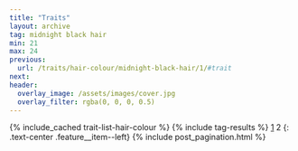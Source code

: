 ```yaml
---
title: "Traits"
layout: archive
tag: midnight black hair
min: 21
max: 24
previous:
  url: /traits/hair-colour/midnight-black-hair/1/#trait
next:
header:
  overlay_image: /assets/images/cover.jpg
  overlay_filter: rgba(0, 0, 0, 0.5)
---
```

{% include_cached trait-list-hair-colour %}
{% include tag-results %}
[1](/traits/hair-colour/midnight-black-hair/1/#trait) 2 
{: .text-center .feature__item--left}
{% include post_pagination.html %}
